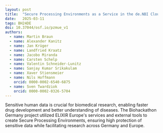 ```yaml
---
layout: post
title:  "Secure Processing Environments as a Service in the de.NBI Cloud"
date:   2025-03-11
tags: BH24DE
doi: 10.37044/osf.io/pzmue_v1
authors:
  - name: Martin Braun
  - name: Alexander Kanitz
  - name: Jan Krüger
  - name: Landfried Kraatz
  - name: Jacobo Miranda
  - name: Carsten Schelp
  - name: Valentin Schneider-Lunitz
  - name: Sanjay Kumar Srikakulam
  - name: Xaver Stiensmeier
  - name: Nils Hoffmann
    orcid: 0000-0002-6540-6875
  - name: Sven Twardziok
    orcid: 0000-0002-0326-5704
---
```


Sensitive human data is crucial for biomedical research, enabling faster drug development and better understanding of diseases. The Biohackathon Germany project utilized ELIXIR Europe's services and external tools to create Secure Processing Environments, ensuring high protection of sensitive data while facilitating research across Germany and Europe.

